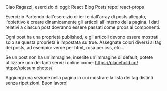 Ciao Ragazzi,
esercizio di oggi: React Blog Posts
repo: react-props

Esercizio
Partendo dall'esercizio di ieri e dall'array di posts allegato, l'obiettivo è creare dinamicamente gli articoli all'interno della pagina. I dati relativi a ciascun post dovranno essere passati come props ai componenti.

Ogni post ha una proprietà published, e gli articoli devono essere mostrati solo se questa proprietà è impostata su true.
Assegnate colori diversi ai tag dei posts, ad esempio: verde per html, rosa per css, etc…

Se un post non ha un'immagine, inserite un'immagine di default, potete utilizzare uno dei tanti servizi online come:
https://placehold.co/
https://picsum.photos/

Aggiungi una sezione nella pagina in cui mostrare la lista dei tag distinti senza ripetizioni.
Buon lavoro!
